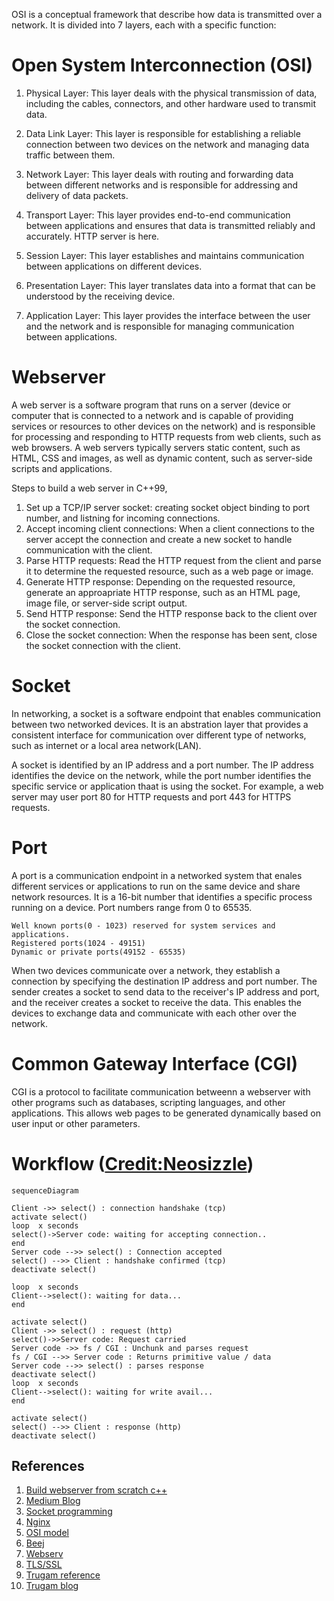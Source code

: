 OSI is a conceptual framework that describe how data is transmitted over a network. It is divided into 7 layers, each with a specific function:
# Open System Interconnection (OSI)

1. Physical Layer: This layer deals with the physical transmission of data, including the cables, connectors, and other hardware used to transmit data.

2. Data Link Layer: This layer is responsible for establishing a reliable connection between two devices on the network and managing data traffic between them.

3. Network Layer: This layer deals with routing and forwarding data between different networks and is responsible for addressing and delivery of data packets.

4. Transport Layer: This layer provides end-to-end communication between applications and ensures that data is transmitted reliably and accurately. HTTP server is here.

5. Session Layer: This layer establishes and maintains communication between applications on different devices.

6. Presentation Layer: This layer translates data into a format that can be understood by the receiving device.

7. Application Layer: This layer provides the interface between the user and the network and is responsible for managing communication between applications.


# Webserver
A web server is a software program that runs on a server (device or computer that is connected to a network and is capable of providing services or resources to other devices on the network) and is responsible for processing and responding to HTTP requests from web clients, such as web browsers. A web servers typically servers static content, such as HTML, CSS and images, as well as dynamic content, such as server-side scripts and applications.

Steps to build a web server in C++99, 
1. Set up a TCP/IP server socket: creating socket object binding to port number, and listning for incoming connections.
2. Accept incoming client connections: When a client connections to the server accept the connection and create a new socket to handle communication with the client.
3. Parse HTTP requests: Read the HTTP request from the client and parse it to determine the requested resource, such as a web page or image.
4. Generate HTTP response: Depending on the requested resource, generate an approapriate HTTP response, such as an HTML page, image file, or server-side script output.
5. Send HTTP response: Send the HTTP response back to the client over the socket connection.
6. Close the socket connection: When the response has been sent, close the socket connection with the client.

# Socket
In networking, a socket is a software endpoint that enables communication between two networked devices. It is an abstration layer that provides a consistent interface for communication over different type of networks, such as internet or a local area network(LAN).

A socket is identified by an IP address and a port number. The IP address identifies the device on the network, while the port number identifies the specific service or application thaat is using the socket. For example, a web server may user port 80 for HTTP requests and port 443 for HTTPS requests.

# Port
A port is a communication endpoint in a networked system that enales different services or applications to run on the same device and share network resources. It is a 16-bit number that identifies a specific process running on a device. Port numbers range from  0 to 65535.

```
Well known ports(0 - 1023) reserved for system services and applications.
Registered ports(1024 - 49151)
Dynamic or private ports(49152 - 65535)
```

When two devices communicate over a network, they establish a connection by specifying the destination IP address and port number. The sender creates a socket to send data to the receiver's IP address and port, and the receiver creates a socket to receive the data. This enables the devices to exchange data and communicate with each other over the network.

# Common Gateway Interface (CGI)
CGI is a protocol to facilitate communication betweenn a webserver with other programs such as databases, scripting languages, and other applications. This allows web pages to be generated dynamically based on user input or other parameters.


# Workflow ([Credit:Neosizzle](https://github.com/neosizzle/webserv))
```mermaid
sequenceDiagram

Client ->> select() : connection handshake (tcp)
activate select()
loop  x seconds
select()->Server code: waiting for accepting connection..
end
Server code -->> select() : Connection accepted
select() -->> Client : handshake confirmed (tcp)
deactivate select()

loop  x seconds
Client-->select(): waiting for data...
end

activate select()
Client ->> select() : request (http)
select()->>Server code: Request carried  
Server code ->> fs / CGI : Unchunk and parses request 
fs / CGI -->> Server code : Returns primitive value / data
Server code -->> select() : parses response
deactivate select()
loop  x seconds
Client-->select(): waiting for write avail...
end

activate select()
select() -->> Client : response (http)
deactivate select()
```

## References
1. [Build webserver from scratch c++](https://www.youtube.com/watch?v=bEsRapsPAWI)
2. [Medium Blog](https://medium.com/from-the-scratch/http-server-what-do-you-need-to-know-to-build-a-simple-http-server-from-scratch-d1ef8945e4fa)
3. [Socket programming](https://www.geeksforgeeks.org/socket-programming-in-cc-handling-multiple-clients-on-server-without-multi-threading/)
4. [Nginx](https://www.server-world.info/en/note?os=Ubuntu_20.04&p=nginx&f=1)
5. [OSI model](https://www.cloudflare.com/en-gb/learning/ddos/glossary/open-systems-interconnection-model-osi/)
6. [Beej](https://beej.us/guide/bgnet/)
7. [Webserv](https://github.com/Jibus22/webserv/wiki)
8. [TLS/SSL](https://www.youtube.com/watch?v=LJDsdSh1CYM)
9. [Trugam reference](https://github.com/trungams/http-server)
9. [Trugam blog](https://github.com/trungams/http-server)